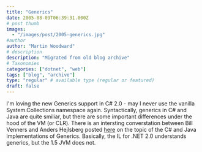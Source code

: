 ```yaml
---
title: "Generics"
date: 2005-08-09T06:39:31.000Z
# post thumb
images:
  - "/images/post/2005-generics.jpg"
#author
author: "Martin Woodward"
# description
description: "Migrated from old blog archive"
# Taxonomies
categories: ["dotnet", "web"]
tags: ["blog", "archive"]
type: "regular" # available type (regular or featured)
draft: false
---
```


I'm loving the new Generics support in C# 2.0 - may I never use the vanilla System.Collections namespace again. Syntactically, generics in C# and Java are quite smiliar, but there are some important differences under the hood of the VM (or CLR). There is an intersting converstation between Bill Venners and Anders Hejlsberg posted [here](http://www.artima.com/intv/generics2.html) on the topic of the C# and Java implementations of Generics. Basically, the IL for .NET 2.0 understands generics, but the 1.5 JVM does not.
